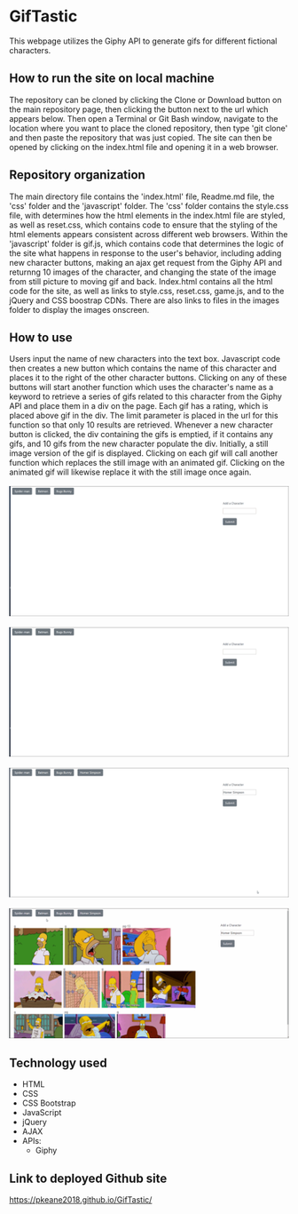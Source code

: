 # GifTastic
This webpage utilizes the Giphy API to generate gifs for different fictional characters. 

## How to run the site on local machine
The repository can be cloned by clicking the Clone or Download button on the main repository page, then clicking the button next to the url which appears below. Then open a Terminal or Git Bash window, navigate to the location where you want to place the cloned repository, then type 'git clone' and then paste the repository that was just copied. The site can then be opened by clicking on the index.html file and opening it in a web browser.

## Repository organization
The main directory file contains the 'index.html' file, Readme.md file, the 'css' folder and the 'javascript' folder. The 'css' folder contains the style.css file, with determines how the html elements in the index.html file are styled, as well as reset.css, which contains code to ensure that the styling of the html elements appears consistent across different web browsers. Within the 'javascript' folder is gif.js, which contains code that determines the logic of the site what happens in response to the user's behavior, including adding new character buttons, making an ajax get request from the Giphy API and returnng 10 images of the character, and changing the state of the image from still picture to moving gif and back. Index.html contains all the html code for the site, as well as links to style.css, reset.css, game.js, and to the jQuery and CSS boostrap CDNs. There are also links to files in the images folder to display the images onscreen.

## How to use
Users input the name of new characters into the text box. Javascript code then creates a new button which contains the name of this character and places it to the right of the other character buttons. Clicking on any of these buttons will start another function which uses the character's name as a keyword to retrieve a series of gifs related to this character from the Giphy API and place them in a div on the page. Each gif has a rating, which is placed above gif in the div. The limit parameter is placed in the url for this function so that only 10 results are retrieved. Whenever a new character button is clicked, the div containing the gifs is emptied, if it contains any gifs, and 10 gifs from the new character populate the div. Initially, a still image version of the gif is displayed. Clicking on each gif will call another function which replaces the still image with an animated gif. Clicking on the animated gif will likewise replace it with the still image once again. 
<br><br>
![Spider-man](./gifs/spiderman.gif)
<br><br>
![Add-button](./gifs/add-button.gif)
<br><br>
![Homer](./gifs/homer.gif)
<br><br>
![Bugs](./gifs/bugs.gif)

## Technology used
* HTML
* CSS
* CSS Bootstrap
* JavaScript
* jQuery
* AJAX
* APIs:
  * Giphy

## Link to deployed Github site 
https://pkeane2018.github.io/GifTastic/
